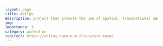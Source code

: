 ```yaml
---
layout: page
title: Artl@s
description: project that promote the use of spatial, transnational and digital approaches to investigate history of art and visual studies
img:
importance: 3
category: worked on
redirect: https://artlas.huma-num.fr/en/core-team/
---
```

